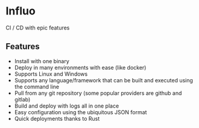 # Influo
CI / CD with epic features

## Features

* Install with one binary
* Deploy in many environments with ease (like docker)
* Supports Linux and Windows
* Supports any language/framework that can be built and executed using the command line
* Pull from any git repository (some popular providers are github and gitlab)
* Build and deploy with logs all in one place
* Easy configuration using the ubiquitous JSON format
* Quick deployments thanks to Rust
